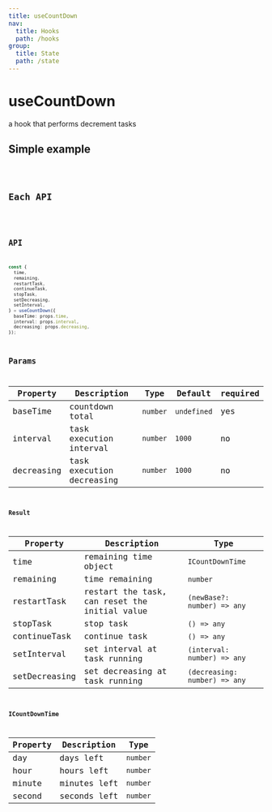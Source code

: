 ```yaml
---
title: useCountDown
nav:
  title: Hooks
  path: /hooks
group:
  title: State
  path: /state
---
```


# useCountDown

a hook that performs decrement tasks

## Simple example

<code src="./demo/simple.tsx" />

## Each API

<code src="./demo/apis.tsx" />

## API

```typescript
const {
  time,
  remaining,
  restartTask,
  continueTask,
  stopTask,
  setDecreasing,
  setInterval,
} = useCountDown({
  baseTime: props.time,
  interval: props.interval,
  decreasing: props.decreasing,
});
```

## Params

| Property      | Description           | Type                                                    | Default      | required |
| --------- | -------------- | ------------------------------------------------------- | ----------- | ----|
| baseTime   | countdown total     | `number`                                                 | `undefined` | yes |
| interval  | task execution interval     | `number`                                                | `1000`      | no |
| decreasing |  task execution decreasing  |`number`                                           |`1000`| no |

### Result

| Property            | Description           | Type                      |
| --------------- | -------------- | ------------------------- |
| time       | remaining time object   | `ICountDownTime`                  |
| remaining       | time remaining | `number` |
| restartTask | restart the task, can reset the initial value     | `(newBase?: number) => any`           |
| stopTask       | stop task | `() => any` |
| continueTask       | continue task | `() => any` |
| setInterval       | set interval at task running | `(interval: number) => any` |
| setDecreasing       | set decreasing at task running | `(decreasing: number) => any` |

### ICountDownTime

| Property            | Description           | Type                      |
| --------------- | -------------- | ------------------------- |
| day       | days left  | `number`      |
| hour       | hours left   | `number`        |
| minute       | minutes left   | `number`        |
| second       | seconds left   | `number`        |

